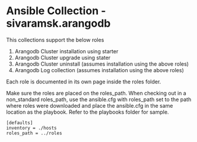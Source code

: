# Ansible Collection - sivaramsk.arangodb

This collections support the below roles 
1. Arangodb Cluster installation using starter
2. Arangodb Cluster upgrade using stater
3. Arangodb Cluster uninstall (assumes installation using the above roles)
4. Arangodb Log collection (assumes installation using the above roles)

Each role is documented in its own page inside the roles folder.

Make sure the roles are placed on the roles_path. When checking out in a non_standard roles_path, use the ansible.cfg with roles_path set to the path where roles were downloaded and place the ansible.cfg in the same location as the playbook. Refer to the playbooks folder for sample.

```
[defaults]
inventory = ./hosts
roles_path = ../roles
```
